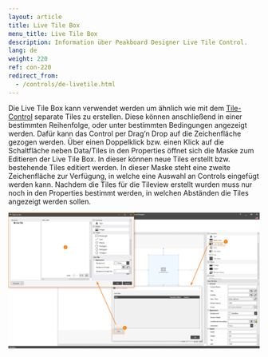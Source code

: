 ```yaml
---
layout: article
title: Live Tile Box
menu_title: Live Tile Box
description: Information über Peakboard Designer Live Tile Control.
lang: de
weight: 220
ref: con-220
redirect_from:
  - /controls/de-livetile.html
---
```

Die Live Tile Box kann verwendet werden um ähnlich wie mit dem [Tile-Control](https://help.peakboard.com/controls/de-tilecontrol.html) separate Tiles zu erstellen.
Diese können anschließend in einer bestimmten Reihenfolge, oder unter bestimmten Bedingungen angezeigt werden. 
Dafür kann das Control per Drag’n Drop auf die Zeichenfläche gezogen werden.
Über einen Doppelklick bzw. einen Klick auf die Schaltfläche neben Data/Tiles in den Properties öffnet sich die Maske zum Editieren der Live Tile Box. 
In dieser können neue Tiles erstellt bzw. bestehende Tiles editiert werden. 
In dieser Maske steht eine zweite Zeichenfläche zur Verfügung, in welche eine Auswahl an Controls eingefügt werden kann. 
Nachdem die Tiles für die Tileview erstellt wurden muss nur noch in den Properties bestimmt werden, in welchen Abständen die Tiles angezeigt werden sollen.

![image_1](/assets/images/Controls/Live-Tile/livetile.png)